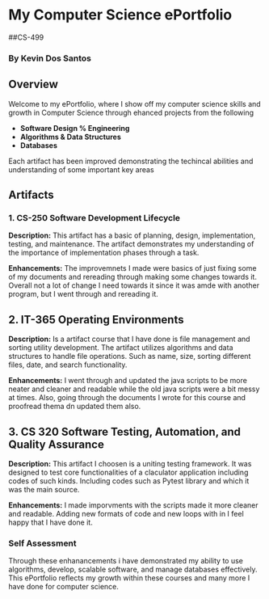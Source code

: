 #  My Computer Science ePortfolio
##CS-499 
### By Kevin Dos Santos

## Overview
  Welcome to my ePortfolio, where I show off my computer science skills and growth in Computer Science through ehanced projects from the following
  - **Software Design % Engineering**
  - **Algorithms & Data Structures**
  - **Databases**

Each artifact has been improved demonstrating the techincal abilities and understanding of some important key areas

## Artifacts

### 1. CS-250 Software Development Lifecycle

**Description:** This artifact has a basic of planning, design, implementation, testing, and maintenance. The artifact demonstrates my understanding of the importance of implementation phases through a task.

**Enhancements:** The improvemnets I made were basics of just fixing some of my documents and rereading through making some changes towards it. 
Overall not a lot of change I need towards it since it was amde with another program, but I went through and rereading it.

## 2. IT-365 Operating Environments

**Description:** Is a artifact course that I have done is file management and sorting utility development. The artifact utilizes algorithms and data structures to handle file operations. Such as name, size, sorting different files, date, and search functionality.

**Enhancements:** I went through and updated the java scripts to be more neater and cleaner and readable while the old java scripts were a bit messy at times. Also, going through the documents I wrote for this course and proofread thema dn updated them also.

## 3. CS 320 Software Testing, Automation, and Quality Assurance

  **Description:** This artifact I choosen is a uniting testing framework. It was designed to test core functionalities of a claculator application including codes of such kinds. Including codes such as Pytest library and which it was the main source. 
  
  **Enhancements:** I made imporvments with the scripts made it more cleaner and readable. Adding new formats of code and new loops with in I feel happy that I have done it.


### Self Assessment
Through these enhanancements i have demonstrated my ability to use algorithms, develop, scalable software, and manage databases effectively. This ePortfolio reflects my growth within these courses and many more I have done for computer science.

  
  

